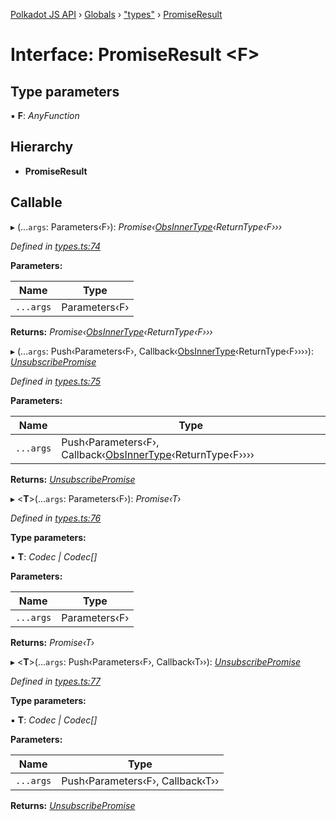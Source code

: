 [Polkadot JS API](../README.md) › [Globals](../globals.md) › ["types"](../modules/_types_.md) › [PromiseResult](_types_.promiseresult.md)

# Interface: PromiseResult <**F**>

## Type parameters

▪ **F**: *AnyFunction*

## Hierarchy

* **PromiseResult**

## Callable

▸ (...`args`: Parameters‹F›): *Promise‹[ObsInnerType](../modules/_types_.md#obsinnertype)‹ReturnType‹F›››*

*Defined in [types.ts:74](https://github.com/polkadot-js/api/blob/8b1a7a8584/packages/api/src/types.ts#L74)*

**Parameters:**

Name | Type |
------ | ------ |
`...args` | Parameters‹F› |

**Returns:** *Promise‹[ObsInnerType](../modules/_types_.md#obsinnertype)‹ReturnType‹F›››*

▸ (...`args`: Push‹Parameters‹F›, Callback‹[ObsInnerType](../modules/_types_.md#obsinnertype)‹ReturnType‹F››››): *[UnsubscribePromise](../modules/_types_.md#unsubscribepromise)*

*Defined in [types.ts:75](https://github.com/polkadot-js/api/blob/8b1a7a8584/packages/api/src/types.ts#L75)*

**Parameters:**

Name | Type |
------ | ------ |
`...args` | Push‹Parameters‹F›, Callback‹[ObsInnerType](../modules/_types_.md#obsinnertype)‹ReturnType‹F›››› |

**Returns:** *[UnsubscribePromise](../modules/_types_.md#unsubscribepromise)*

▸ <**T**>(...`args`: Parameters‹F›): *Promise‹T›*

*Defined in [types.ts:76](https://github.com/polkadot-js/api/blob/8b1a7a8584/packages/api/src/types.ts#L76)*

**Type parameters:**

▪ **T**: *Codec | Codec[]*

**Parameters:**

Name | Type |
------ | ------ |
`...args` | Parameters‹F› |

**Returns:** *Promise‹T›*

▸ <**T**>(...`args`: Push‹Parameters‹F›, Callback‹T››): *[UnsubscribePromise](../modules/_types_.md#unsubscribepromise)*

*Defined in [types.ts:77](https://github.com/polkadot-js/api/blob/8b1a7a8584/packages/api/src/types.ts#L77)*

**Type parameters:**

▪ **T**: *Codec | Codec[]*

**Parameters:**

Name | Type |
------ | ------ |
`...args` | Push‹Parameters‹F›, Callback‹T›› |

**Returns:** *[UnsubscribePromise](../modules/_types_.md#unsubscribepromise)*
